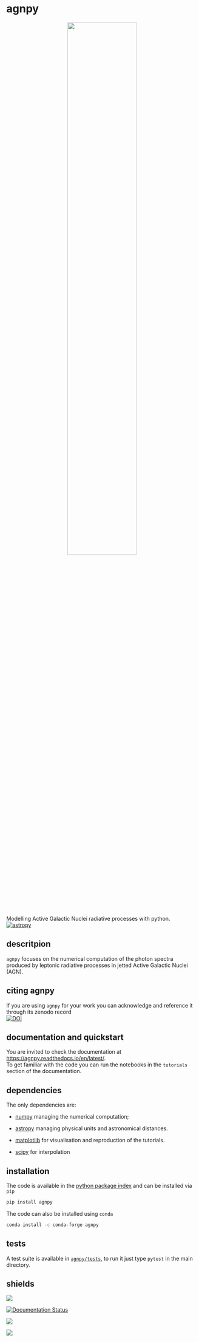 # agnpy
<p align="center">
  <img width="60%" src="docs/_static/logo.png">
</p>

Modelling Active Galactic Nuclei radiative processes with python.    
[![astropy](http://img.shields.io/badge/powered%20by-AstroPy-orange.svg?style=flat)](http://www.astropy.org/)

## descritpion
`agnpy` focuses on the numerical computation of the photon spectra produced by leptonic radiative processes in jetted Active Galactic Nuclei (AGN).  

## citing agnpy
If you are using `agnpy` for your work you can acknowledge and reference it through its zenodo record   
[![DOI](https://zenodo.org/badge/DOI/10.5281/zenodo.4055175.svg)](https://doi.org/10.5281/zenodo.4055175)

## documentation and quickstart
You are invited to check the documentation at https://agnpy.readthedocs.io/en/latest/.    
To get familiar with the code you can run the notebooks in the `tutorials` section
of the documentation.

## dependencies
The only dependencies are:

* [numpy](https://numpy.org) managing the numerical computation;

* [astropy](https://www.astropy.org) managing physical units and astronomical distances.

* [matplotlib](https://matplotlib.org) for visualisation and reproduction of the tutorials.

* [scipy](https://www.scipy.org/) for interpolation 

## installation
The code is available in the [python package index](https://pypi.org/project/agnpy/) and can be installed via `pip`

```bash
pip install agnpy
```

The code can also be installed using `conda`

```bash
conda install -c conda-forge agnpy
```

## tests
A test suite is available in [`agnpy/tests`](https://github.com/cosimoNigro/agnpy/tree/master/agnpy/tests), to run it just type
`pytest` in the main directory.

## shields
![](https://github.com/cosimoNigro/agnpy/workflows/CI%20test/badge.svg)

[![Documentation Status](https://readthedocs.org/projects/agnpy/badge/?version=latest)](https://agnpy.readthedocs.io/en/latest/?badge=latest)

![](https://codecov.io/gh/cosimoNigro/agnpy/branch/master/graph/badge.svg)

![](http://img.shields.io/pypi/v/agnpy.svg?text=version)
